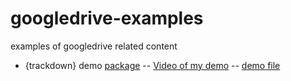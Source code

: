 # googledrive-examples
examples of googledrive related content

* {trackdown} demo [package](https://cran.r-project.org/web/packages/trackdown/) -- [Video of my demo](https://youtu.be/qsko12mBLi4) -- [demo file](https://github.com/RVerse-Tutorials/googledrive-examples/blob/main/trackdown-example.Rmd)

